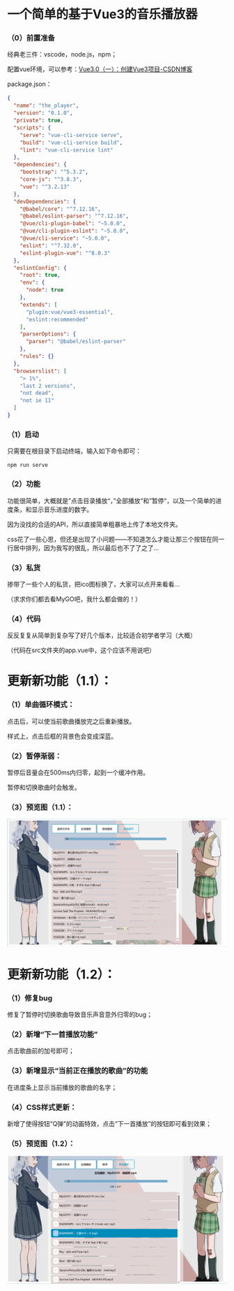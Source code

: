 



# 一个简单的基于Vue3的音乐播放器

### （0）前置准备

经典老三件：vscode，node.js，npm；

配置vue环境，可以参考：[Vue3.0（一）：创建Vue3项目-CSDN博客](https://blog.csdn.net/qq_23215957/article/details/115229225)

package.json：

```json
{
  "name": "the_player",
  "version": "0.1.0",
  "private": true,
  "scripts": {
    "serve": "vue-cli-service serve",
    "build": "vue-cli-service build",
    "lint": "vue-cli-service lint"
  },
  "dependencies": {
    "bootstrap": "^5.3.2",
    "core-js": "^3.8.3",
    "vue": "^3.2.13"
  },
  "devDependencies": {
    "@babel/core": "^7.12.16",
    "@babel/eslint-parser": "^7.12.16",
    "@vue/cli-plugin-babel": "~5.0.0",
    "@vue/cli-plugin-eslint": "~5.0.0",
    "@vue/cli-service": "~5.0.0",
    "eslint": "^7.32.0",
    "eslint-plugin-vue": "^8.0.3"
  },
  "eslintConfig": {
    "root": true,
    "env": {
      "node": true
    },
    "extends": [
      "plugin:vue/vue3-essential",
      "eslint:recommended"
    ],
    "parserOptions": {
      "parser": "@babel/eslint-parser"
    },
    "rules": {}
  },
  "browserslist": [
    "> 1%",
    "last 2 versions",
    "not dead",
    "not ie 11"
  ]
}

```



### （1）启动

只需要在根目录下启动终端，输入如下命令即可：

```
npm run serve
```

### （2）功能

功能很简单，大概就是”点击目录播放“，”全部播放“和”暂停“，以及一个简单的进度条，和显示音乐进度的数字。

因为没找的合适的API，所以直接简单粗暴地上传了本地文件夹。

css花了一些心思，但还是出现了小问题——不知道怎么才能让那三个按钮在同一行居中排列，因为我写的很乱，所以最后也不了了之了...

### （3）私货

掺带了一些个人的私货，把ico图标换了，大家可以点开来看看...

（求求你们都去看MyGO吧，我什么都会做的！）

### （4）代码

反反复复从简单到复杂写了好几个版本，比较适合初学者学习（大概）

（代码在src文件夹的app.vue中，这个应该不用说吧）

# 更新新功能（1.1）：

### （1）单曲循环模式：

点击后，可以使当前歌曲播放完之后重新播放。

样式上，点击后框的背景色会变成深蓝。

### （2）暂停渐弱：

暂停后音量会在500ms内归零，起到一个缓冲作用。

暂停和切换歌曲时会触发。

### （3）预览图（1.1）：

![preview](public\images\preview.png)

# 更新新功能（1.2）：

### （1）修复bug

修复了暂停时切换歌曲导致音乐声音意外归零的bug；

### （2）新增“下一首播放功能”

点击歌曲前的加号即可；

### （3）新增显示“当前正在播放的歌曲”的功能

在进度条上显示当前播放的歌曲的名字；

### （4）CSS样式更新：

新增了使得按钮“Q弹”的动画特效，点击“下一首播放”的按钮即可看到效果；

### （5）预览图（1.2）：

![preview](public\images\preview(1.2).png)
